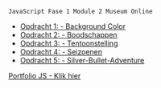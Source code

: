 ````
JavaScript Fase 1 Module 2 Museum Online
````

- [Opdracht 1: - Background Color](https://33319.hosts1.ma-cloud.nl/f1m2js/les1-background-color)
- [Opdracht 2: - Boodschappen](http://33319.hosts1.ma-cloud.nl/f1m2js/les2-boodschappen/)
- [Opdracht 3:  - Tentoonstelling](http://33319.hosts1.ma-cloud.nl/f1m2js/Les3-Tentoonstelling/)
- [Opdracht 4:  - Seizoenen](http://33319.hosts1.ma-cloud.nl/f1m2js/les4-seizoenen/)
- [Opdracht 5:  - Silver-Bullet-Adventure](http://33319.hosts1.ma-cloud.nl/f1m2js/les5-silver-bullet-adventure/)

[Portfolio JS - Klik hier](http://33319.hosts1.ma-cloud.nl/f1m2js/Port-Folio%20JS/)
